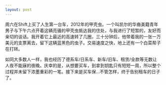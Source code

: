 ```yaml
---
layout: post
---
```

周六在Shift上买了人生第一台车，2012年的甲壳虫。一个叫凯尔的华裔美籍青年男子与下午六点开着这辆亮骚的甲壳虫抵达我的住处，与我进行了短暂的，友好而亲切的谈话。我开着它上最近的高速转了几圈，三十分钟后，他带着我的一张一万美元的支票离去，留下这辆蓝黑色的虫子。交易速度之快，地上还有一个白菜帮子在打转。

如同大多数人一样，我也经历了德系车/日系车、新车/旧车、租赁/全款等无数让人夜不能寐的夜晚。庆幸的是，从想要买车，到拿到钥匙只有短短一周，所以整个过程并未留下浓墨重彩的一笔。接下来是买车保...不管怎样，终于告别租车的日子了。